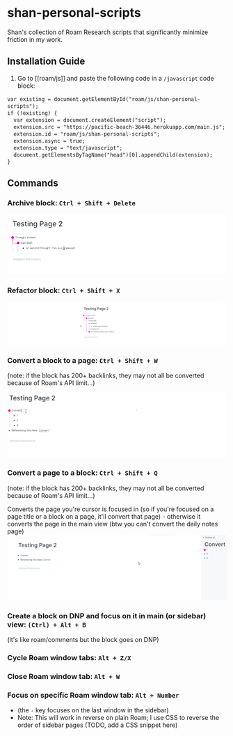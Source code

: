 # shan-personal-scripts

Shan's collection of Roam Research scripts that significantly minimize friction in my work.

## Installation Guide

1. Go to [[roam/js]] and paste the following code in a `/javascript` code block:

```
var existing = document.getElementById("roam/js/shan-personal-scripts");
if (!existing) {
  var extension = document.createElement("script");
  extension.src = "https://pacific-beach-36446.herokuapp.com/main.js";
  extension.id = "roam/js/shan-personal-scripts";
  extension.async = true;
  extension.type = "text/javascript";
  document.getElementsByTagName("head")[0].appendChild(extension);
}
```

## Commands

### Archive block: `Ctrl + Shift + Delete`

![Archive block](public/readme/archive-block.gif)

### Refactor block: `Ctrl + Shift + X`

![Refactor block](public/readme/refactor-block.gif)

### Convert a block to a page: `Ctrl + Shift + W`

(note: if the block has 200+ backlinks, they may not all be converted because of Roam's API limit...)

![Convert a block to a page](public/readme/block-to-page.gif)

### Convert a page to a block: `Ctrl + Shift + Q`

(note: if the block has 200+ backlinks, they may not all be converted because of Roam's API limit...)

Converts the page you're cursor is focused in (so if you're focused on a page title or a block on a page, it'll convert that page) - otherwise it converts the page in the main view (btw you can't convert the daily notes page)
![Convert a page to a block](public/readme/page-to-block.gif)

### Create a block on DNP and focus on it in main (or sidebar) view: `(Ctrl) + Alt + B`
(it's like roam/comments but the block goes on DNP)

### Cycle Roam window tabs: `Alt + Z/X`

### Close Roam window tab: `Alt + W`

### Focus on specific Roam window tab: `Alt + Number`
- (the `-` key focuses on the last window in the sidebar)
- Note: This will work in reverse on plain Roam; I use CSS to reverse the order of sidebar pages (TODO, add a CSS snippet here)
